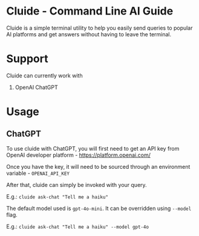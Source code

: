# Cluide - Command Line AI Guide

Cluide is a simple terminal utility to help you easily send queries to popular AI platforms and get answers
without having to leave the terminal.

# Support

Cluide can currently work with

1. OpenAI ChatGPT

# Usage

## ChatGPT

To use cluide with ChatGPT, you will first need to get an API key from OpenAI developer platform - https://platform.openai.com/

Once you have the key, it will need to be sourced through an environment variable - `OPENAI_API_KEY`

After that, cluide can simply be invoked with your query.

E.g.: `cluide ask-chat "Tell me a haiku"`

The default model used is `gpt-4o-mini`. It can be overridden using `--model` flag.

E.g.: `cluide ask-chat "Tell me a haiku" --model gpt-4o`
